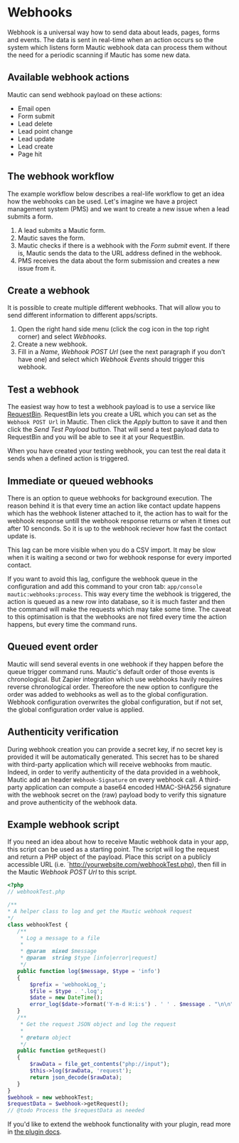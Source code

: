 # Webhooks

Webhook is a universal way how to send data about leads, pages, forms and events. The data is sent in real-time when an action occurs so the system which listens form Mautic webhook data can process them without the need for a periodic scanning if Mautic has some new data.

## Available webhook actions

Mautic can send webhook payload on these actions:

- Email open
- Form submit
- Lead delete
- Lead point change
- Lead update
- Lead create
- Page hit

## The webhook workflow

The example workflow below describes a real-life workflow to get an idea how the webhooks can be used. Let's imagine we have a project management system (PMS) and we want to create a new issue when a lead submits a form.

1. A lead submits a Mautic form.
2. Mautic saves the form.
3. Mautic checks if there is a webhook with the *Form submit* event. If there is, Mautic sends the data to the URL address defined in the webhook.
4. PMS receives the data about the form submission and creates a new issue from it.

## Create a webhook

It is possible to create multiple different webhooks. That will allow you to send different information to different apps/scripts.

1. Open the right hand side menu (click the cog icon in the top right corner) and select *Webhooks*.
2. Create a new webhook.
3. Fill in a *Name*, *Webhook POST Url* (see the next paragraph if you don't have one) and select which *Webhook Events* should trigger this webhook.

## Test a webhook

The easiest way how to test a webhook payload is to use a service like [RequestBin](http://requestb.in/). RequestBin lets you create a URL which you can set as the `Webhook POST Url` in Mautic. Then click the *Apply* button to save it and then click the *Send Test Payload* button. That will send a test payload data to RequestBin and you will be able to see it at your RequestBin.

When you have created your testing webhook, you can test the real data it sends when a defined action is triggered.

## Immediate or queued webhooks

There is an option to queue webhooks for background execution. The reason behind it is that every time an action like contact update happens which has the webhook listener attached to it, the action has to wait for the webhook response untill the webhook response returns or when it times out after 10 senconds. So it is up to the webhook reciever how fast the contact update is.

This lag can be more visible when you do a CSV import. It may be slow when it is waiting a second or two for webhook response for every imported contact.

If you want to avoid this lag, configure the webhook queue in the configuration and add this command to your cron tab: `app/console mautic:webhooks:process`. This way every time the webhook is triggered, the action is queued as a new row into database, so it is much faster and then the command will make the requests which may take some time. The caveat to this optimisation is that the webhooks are not fired every time the action happens, but every time the command runs.

## Queued event order

Mautic will send several events in one webhook if they happen before the queue trigger command runs. Mautic's default order of those events is chronological. But Zapier integration which use webhooks havily requires reverse chronological order. Thereofore the new option to configure the order was added to webhooks as well as to the global configuration. Webhook configuration overwrites the global configuration, but if not set, the global configuration order value is applied.

## Authenticity verification

During webhook creation you can provide a secret key, if no secret key is provided it will be automatically generated. This secret has to be shared with third-party application which will receive webhooks from mautic.
Indeed, in order to verify authenticity of the data provided in a webhook, Mautic add an header `Webhook-Signature` on every webhook call. A third-party application can compute a base64 encoded HMAC-SHA256 signature with the webhook secret on the (raw) payload body to verify this signature and prove authenticity of the webhook data.

## Example webhook script

If you need an idea about how to receive Mautic webhook data in your app, this script can be used as a starting point. The script will log the request and return a PHP object of the payload. Place this script on a publicly accessible URL (i.e. `http://yourwebsite.com/webhookTest.php), then fill in the Mautic *Webhook POST Url* to this script.

 ```php
 <?php
// webhookTest.php

/**
 * A helper class to log and get the Mautic webhook request
 */
class webhookTest {
    /**
     * Log a message to a file
     *
     * @param  mixed $message
     * @param  string $type [info|error|request]
     */
    public function log($message, $type = 'info')
    {
        $prefix = 'webhookLog_';
        $file = $type . '.log';
        $date = new DateTime();
        error_log($date->format('Y-m-d H:i:s') . ' ' . $message . "\n\n", 3, $prefix . $file);
    }
    /**
     * Get the request JSON object and log the request
     *
     * @return object
     */
    public function getRequest()
    {
        $rawData = file_get_contents("php://input");
        $this->log($rawData, 'request');
        return json_decode($rawData);
    }
}
$webhook = new webhookTest;
$requestData = $webhook->getRequest();
// @todo Process the $requestData as needed
```
If you'd like to extend the webhook functionality with your plugin, read more in [the plugin docs](#extending-webhooks).

